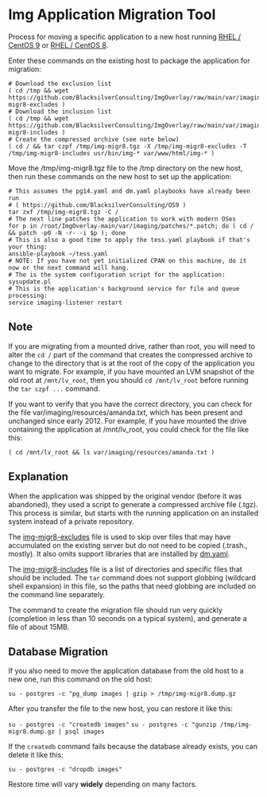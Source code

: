 # Img Application Migration Tool 

Process for moving a specific application to a new host running 
[RHEL / CentOS 9](https://github.com/BlacksilverConsulting/OS9) or [RHEL / CentOS 8](https://github.com/BlacksilverConsulting/OS8).

Enter these commands on the existing host to package the application for migration:

```
# Download the exclusion list
( cd /tmp && wget https://github.com/BlacksilverConsulting/ImgOverlay/raw/main/var/imaging/resources/migr8/img-migr8-excludes )
# Download the inclusion list
( cd /tmp && wget https://github.com/BlacksilverConsulting/ImgOverlay/raw/main/var/imaging/resources/migr8/img-migr8-includes )
# Create the compressed archive (see note below)
( cd / && tar czpf /tmp/img-migr8.tgz -X /tmp/img-migr8-excludes -T /tmp/img-migr8-includes usr/bin/img-* var/www/html/img-* )
```

Move the /tmp/img-migr8.tgz file to the /tmp directory on the new host, then run these commands on the new host to set up the application:

```
# This assumes the pg14.yaml and dm.yaml playbooks have already been run
# ( https://github.com/BlacksilverConsulting/OS9 )
tar zxf /tmp/img-migr8.tgz -C /
# The next line patches the application to work with modern OSes
for p in /root/ImgOverlay-main/var/imaging/patches/*.patch; do ( cd / && patch -p0 -N -r- -i $p ); done
# This is also a good time to apply the tess.yaml playbook if that's your thing:
ansible-playbook ~/tess.yaml
# NOTE: If you have not yet initialized CPAN on this machine, do it now or the next command will hang.
# The is the system configuration script for the application:
sysupdate.pl
# This is the application's background service for file and queue processing:
service imaging-listener restart
```

## Note

If you are migrating from a mounted drive, rather than root, you will need to alter the `cd /` part of the command that creates the compressed archive to change to the directory that is at the root of the copy of the application you want to migrate. For example, if you have mounted an LVM snapshot of the old root at `/mnt/lv_root`, then you should `cd /mnt/lv_root` before running the `tar czpf ...` command.

If you want to verify that you have the correct directory, you can check for the file var/imaging/resources/amanda.txt, which has been present and unchanged since early 2012. For example, if you have mounted the drive containing the application at /mnt/lv_root, you could check for the file like this:

`( cd /mnt/lv_root && ls var/imaging/resources/amanda.txt )`

## Explanation

When the application was shipped by the original vendor (before it was abandoned), they used a script to generate a compressed archive file (.tgz). This process is similar, but starts with the running application on an installed system instead of a private repository.

The [img-migr8-excludes](https://github.com/BlacksilverConsulting/ImgOverlay/raw/main/var/imaging/resources/migr8/img-migr8-excludes) file is used to skip over files that may have accumulated on the existing server but do not need to be copied (.trash., mostly). It also omits support libraries that are installed by [dm.yaml](https://github.com/BlacksilverConsulting/OS9/blob/main/dm.yaml).

The [img-migr8-includes](https://github.com/BlacksilverConsulting/ImgOverlay/raw/main/var/imaging/resources/migr8/img-migr8-includes) file is a list of directories and specific files that should be included. The `tar` command does not support globbing (wildcard shell expansion) in this file, so the paths that need globbing are included on the command line separately.

The command to create the migration file should run very quickly (completion in less than 10 seconds on a typical system), and generate a file of about 15MB.

## Database Migration

If you also need to move the application database from the old host to a new one, run this command on the old host:

`su - postgres -c "pg_dump images | gzip > /tmp/img-migr8.dump.gz`

After you transfer the file to the new host, you can restore it like this:

`su - postgres -c "createdb images"`
`su - postgres -c "gunzip /tmp/img-migr8.dump.gz | psql images`

If the `createdb` command fails because the database already exists, you can delete it like this:

`su - postgres -c "dropdb images"`

Restore time will vary **widely** depending on many factors.

